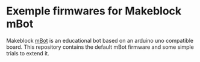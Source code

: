 # Exemple firmwares for Makeblock mBot

Makeblock [mBot](http://www.makeblock.cc/mbot/) is an educational bot based on an arduino uno compatible board. This repository contains the default mBot firmware and some simple trials to extend it.